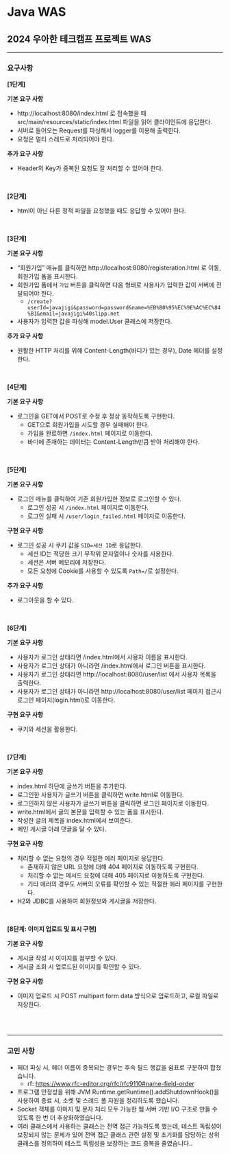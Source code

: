 # Java WAS

## 2024 우아한 테크캠프 프로젝트 WAS

---

### 요구사항

**[1단계]**

**기본 요구 사항**

- http://localhost:8080/index.html 로 접속했을 때 src/main/resources/static/index.html 파일을 읽어 클라이언트에 응답한다.
- 서버로 들어오는 Request를 파싱해서 logger를 이용해 출력한다.
- 요청은 멀티 스레드로 처리되어야 한다.

**추가 요구 사항**

- Header의 Key가 중복된 요청도 잘 처리할 수 있어야 한다.

<br>

**[2단계]**

- html이 아닌 다른 정적 파일을 요청했을 때도 응답할 수 있어야 한다.

<br>

**[3단계]**

**기본 요구 사항**

- “회원가입” 메뉴를 클릭하면 http://localhost:8080/registeration.html 로 이동, 회원가입 폼을 표시한다.
- 회원가입 폼에서 `가입` 버튼을 클릭하면 다음 형태로 사용자가 입력한 값이 서버에 전달되어야 한다.
  - `/create?userId=javajigi&password=password&name=%EB%B0%95%EC%9E%AC%EC%84%B1&email=javajigi%40slipp.net`
- 사용자가 입력한 값을 파싱해 model.User 클래스에 저장한다.

**추가 요구 사항**

- 원활한 HTTP 처리를 위해 Content-Length(바디가 있는 경우), Date 헤더를 설정한다.

<br>

**[4단계]**

**기본 요구 사항**

- 로그인을 GET에서 POST로 수정 후 정상 동작하도록 구현한다.
  - GET으로 회원가입을 시도할 경우 실패해야 한다.
  - 가입을 완료하면 `/index.html` 페이지로 이동한다.
  - 바디에 존재하는 데이터는 Content-Length만큼 받아 처리해야 한다.

<br>

**[5단계]**

**기본 요구 사항**

- 로그인 메뉴를 클릭하여 기존 회원가입한 정보로 로그인할 수 있다.
  - 로그인 성공 시 `/index.html` 페이지로 이동한다.
  - 로그인 실패 시 `/user/login_failed.html` 페이지로 이동한다.

**구현 요구 사항**

- 로그인 성공 시 쿠키 값을 `SID=세션 ID`로 응답한다.
  - 세션 ID는 적당한 크기 무작위 문자열이나 숫자를 사용한다.
  - 세션은 서버 메모리에 저장한다.
  - 모든 요청에 Cookie를 사용할 수 있도록 `Path=/`로 설정한다.

**추가 요구 사항**

- 로그아웃을 할 수 있다.

<br>

**[6단계]**

**기본 요구 사항**

- 사용자가 로그인 상태라면 /index.html에서 사용자 이름을 표시한다.
- 사용자가 로그인 상태가 아니라면 /index.html에서 로그인 버튼을 표시한다.
- 사용자가 로그인 상태라면 http://localhost:8080/user/list 에서 사용자 목록을 출력한다.
- 사용자가 로그인 상태가 아니라면 http://localhost:8080/user/list  페이지 접근시 로그인 페이지(login.html)로 이동한다.

**구현 요구 사항**

- 쿠키와 세션을 활용한다.

<br>

**[7단계]**

**기본 요구 사항**

- index.html 하단에 글쓰기 버튼을 추가한다.
- 로그인한 사용자가 글쓰기 버튼을 클릭하면 write.html로 이동한다.
- 로그인하지 않은 사용자가 글쓰기 버튼을 클릭하면 로그인 페이지로 이동한다.
- write.html에서 글의 본문을 입력할 수 있는 폼을 표시한다.
- 작성한 글의 제목을 index.html에서 보여준다.
- 메인 게시글 아래 댓글을 달 수 있다.

**구현 요구 사항**

- 처리할 수 없는 요청의 경우 적절한 에러 페이지로 응답한다.
  - 존재하지 않은 URL 요청에 대해 404 페이지로 이동하도록 구현한다.
  - 처리할 수 없는 메서드 요청에 대해 405 페이지로 이동하도록 구현한다.
  - 기타 에러의 경우도 서버의 오류를 확인할 수 있는 적절한 에러 페이지를 구현한다.
- H2와 JDBC를 사용하여 회원정보와 게시글을 저장한다.

<br>

**[8단계: 이미지 업로드 및 표시 구현]**

**기본 요구 사항**

- 게시글 작성 시 이미지를 첨부할 수 있다.
- 게시글 조회 시 업로드된 이미지를 확인할 수 있다.

**구현 요구 사항**

- 이미지 업로드 시 POST multipart form data 방식으로 업로드하고, 로컬 파일로 저장한다.

<br>
<br>

---

### 고민 사항

- 헤더 파싱 시, 헤더 이름이 중복되는 경우는 후속 필드 행값을 쉼표로 구분하여 합쳤습니다.
  - rf: https://www.rfc-editor.org/rfc/rfc9110#name-field-order
- 프로그램 안정성을 위해 JVM Runtime.getRuntime().addShutdownHook()을 사용하여 종료 시, 소켓 및 스레드 풀 자원을 정리하도록 했습니다.
- Socket 객체를 이미지 및 문자 처리 모두 가능한 웹 서버 기반 I/O 구조로 만들 수 있도록 한 번 더 추상화하였습니다.
- 여러 클래스에서 사용하는 클래스는 전역 접근 가능하도록 했는데, 테스트 독립성이 보장되지 않는 문제가 있어 전역 접근 클래스 관련 설정 및 초기화를 담당하는 상위 클래스를 정의하여 테스트 독립성을 보장하는 코드
  중복을 줄였습니다..  